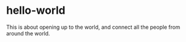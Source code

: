 # hello-world
This is about opening up to the world, and connect all the people from around the world.
